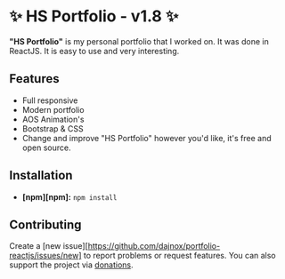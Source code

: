 # ✨ **HS Portfolio - v1.8** ✨

**"HS Portfolio"** is my personal portfolio that I worked on. It was done in ReactJS. It is easy to use and very interesting.

## Features

- Full responsive
- Modern portfolio
- AOS Animation's
- Bootstrap & CSS
- Change and improve "HS Portfolio" however you'd like, it's free and open source.

## Installation

- **[npm][npm]:** `npm install`

## Contributing

Create a [new issue][https://github.com/dajnox/portfolio-reactjs/issues/new] to report problems or request features. You can also support the project via [donations](https://www.buymeacoffee.com/dajnox/).

